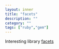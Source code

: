 ```yaml
---
layout: inner
title: "facets"
description: ""
category: ""
tags: ["ruby","gem"]
---
```

Interesting library [facets](https://github.com/rubyworks/facets)
